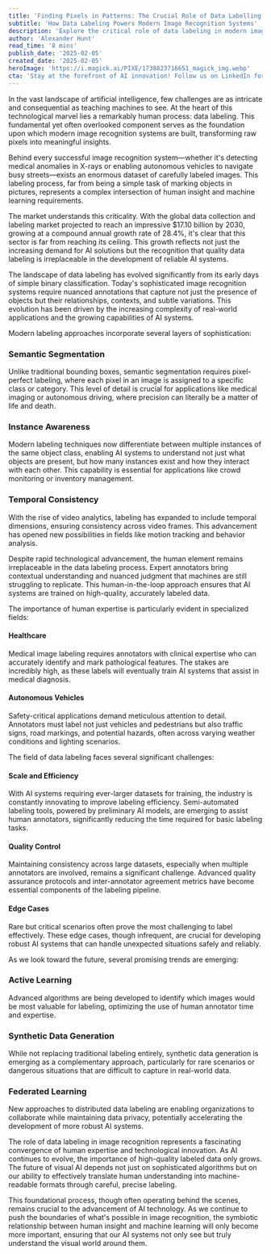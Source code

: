 ```yaml
---
title: 'Finding Pixels in Patterns: The Crucial Role of Data Labelling in Image Recognition'
subtitle: 'How Data Labeling Powers Modern Image Recognition Systems'
description: 'Explore the critical role of data labeling in modern image recognition systems. From healthcare to autonomous vehicles, discover how human expertise and technological innovation converge to teach machines to see and understand the visual world.'
author: 'Alexander Hunt'
read_time: '8 mins'
publish_date: '2025-02-05'
created_date: '2025-02-05'
heroImage: 'https://i.magick.ai/PIXE/1738823716651_magick_img.webp'
cta: 'Stay at the forefront of AI innovation! Follow us on LinkedIn for daily insights into the evolving world of artificial intelligence and data science.'
---
```


In the vast landscape of artificial intelligence, few challenges are as intricate and consequential as teaching machines to see. At the heart of this technological marvel lies a remarkably human process: data labeling. This fundamental yet often overlooked component serves as the foundation upon which modern image recognition systems are built, transforming raw pixels into meaningful insights.

Behind every successful image recognition system—whether it's detecting medical anomalies in X-rays or enabling autonomous vehicles to navigate busy streets—exists an enormous dataset of carefully labeled images. This labeling process, far from being a simple task of marking objects in pictures, represents a complex intersection of human insight and machine learning requirements.

The market understands this criticality. With the global data collection and labeling market projected to reach an impressive $17.10 billion by 2030, growing at a compound annual growth rate of 28.4%, it's clear that this sector is far from reaching its ceiling. This growth reflects not just the increasing demand for AI solutions but the recognition that quality data labeling is irreplaceable in the development of reliable AI systems.

The landscape of data labeling has evolved significantly from its early days of simple binary classification. Today's sophisticated image recognition systems require nuanced annotations that capture not just the presence of objects but their relationships, contexts, and subtle variations. This evolution has been driven by the increasing complexity of real-world applications and the growing capabilities of AI systems.

Modern labeling approaches incorporate several layers of sophistication:

### Semantic Segmentation
Unlike traditional bounding boxes, semantic segmentation requires pixel-perfect labeling, where each pixel in an image is assigned to a specific class or category. This level of detail is crucial for applications like medical imaging or autonomous driving, where precision can literally be a matter of life and death.

### Instance Awareness
Modern labeling techniques now differentiate between multiple instances of the same object class, enabling AI systems to understand not just what objects are present, but how many instances exist and how they interact with each other. This capability is essential for applications like crowd monitoring or inventory management.

### Temporal Consistency
With the rise of video analytics, labeling has expanded to include temporal dimensions, ensuring consistency across video frames. This advancement has opened new possibilities in fields like motion tracking and behavior analysis.

Despite rapid technological advancement, the human element remains irreplaceable in the data labeling process. Expert annotators bring contextual understanding and nuanced judgment that machines are still struggling to replicate. This human-in-the-loop approach ensures that AI systems are trained on high-quality, accurately labeled data.

The importance of human expertise is particularly evident in specialized fields:

#### Healthcare
Medical image labeling requires annotators with clinical expertise who can accurately identify and mark pathological features. The stakes are incredibly high, as these labels will eventually train AI systems that assist in medical diagnosis.

#### Autonomous Vehicles
Safety-critical applications demand meticulous attention to detail. Annotators must label not just vehicles and pedestrians but also traffic signs, road markings, and potential hazards, often across varying weather conditions and lighting scenarios.

The field of data labeling faces several significant challenges:

#### Scale and Efficiency
With AI systems requiring ever-larger datasets for training, the industry is constantly innovating to improve labeling efficiency. Semi-automated labeling tools, powered by preliminary AI models, are emerging to assist human annotators, significantly reducing the time required for basic labeling tasks.

#### Quality Control
Maintaining consistency across large datasets, especially when multiple annotators are involved, remains a significant challenge. Advanced quality assurance protocols and inter-annotator agreement metrics have become essential components of the labeling pipeline.

#### Edge Cases
Rare but critical scenarios often prove the most challenging to label effectively. These edge cases, though infrequent, are crucial for developing robust AI systems that can handle unexpected situations safely and reliably.

As we look toward the future, several promising trends are emerging:

### Active Learning
Advanced algorithms are being developed to identify which images would be most valuable for labeling, optimizing the use of human annotator time and expertise.

### Synthetic Data Generation
While not replacing traditional labeling entirely, synthetic data generation is emerging as a complementary approach, particularly for rare scenarios or dangerous situations that are difficult to capture in real-world data.

### Federated Learning
New approaches to distributed data labeling are enabling organizations to collaborate while maintaining data privacy, potentially accelerating the development of more robust AI systems.

The role of data labeling in image recognition represents a fascinating convergence of human expertise and technological innovation. As AI continues to evolve, the importance of high-quality labeled data only grows. The future of visual AI depends not just on sophisticated algorithms but on our ability to effectively translate human understanding into machine-readable formats through careful, precise labeling.

This foundational process, though often operating behind the scenes, remains crucial to the advancement of AI technology. As we continue to push the boundaries of what's possible in image recognition, the symbiotic relationship between human insight and machine learning will only become more important, ensuring that our AI systems not only see but truly understand the visual world around them.